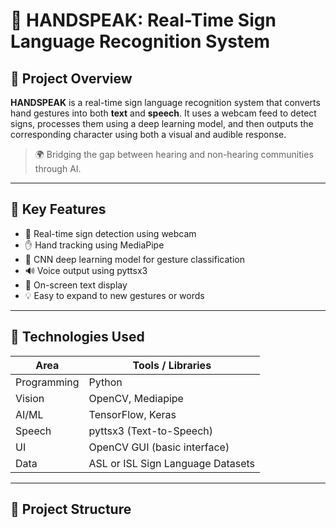 # 🤟 HANDSPEAK: Real-Time Sign Language Recognition System

## 📌 Project Overview
**HANDSPEAK** is a real-time sign language recognition system that converts hand gestures into both **text** and **speech**. It uses a webcam feed to detect signs, processes them using a deep learning model, and then outputs the corresponding character using both a visual and audible response.

> 🌍 Bridging the gap between hearing and non-hearing communities through AI.

---

## 🎯 Key Features
- 🎥 Real-time sign detection using webcam
- ✋ Hand tracking using MediaPipe
- 🤖 CNN deep learning model for gesture classification
- 🔊 Voice output using pyttsx3
- 📄 On-screen text display
- 💡 Easy to expand to new gestures or words

---

## 🧠 Technologies Used
| Area             | Tools / Libraries                     |
|------------------|----------------------------------------|
| Programming      | Python                                 |
| Vision           | OpenCV, Mediapipe                      |
| AI/ML            | TensorFlow, Keras                      |
| Speech           | pyttsx3 (Text-to-Speech)               |
| UI               | OpenCV GUI (basic interface)           |
| Data             | ASL or ISL Sign Language Datasets      |

---

## 📁 Project Structure
